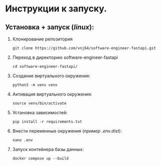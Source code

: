 # Инструкции к запуску.

## Установка + запуск (**_linux_**):

1. Клонирование репозитория

   ```git clone https://github.com/vnj64/software-engineer-fastapi.git```
2. Переход в директорию software-engineer-fastapi

   ```cd software-engineer-fastapi/```
3. Создание виртуального окружения:

    ```python3 -m venv venv```
4. Активация виртуального окружения:
    
    ```source venv/bin/activate```
5. Установка зависимостей:
    
    ```pip install -r requirements.txt```
6. Внести переменные окружения (_пример .env.dist_):

    ```nano .env```
8. Запуск контейнера базы данных:

    ```docker compose up --build```
